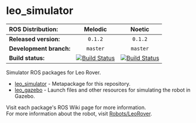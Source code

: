 # leo_simulator

| ROS Distribution: | Melodic | Noetic |
|:---|:---:|:---:|
| **Released version:** | `0.1.2` | `0.1.2` |
| **Development branch:** | `master` | `master` |
| **Build status:** | [![Build Status](http://build.ros.org/job/Mdev__leo_simulator__ubuntu_bionic_amd64/badge/icon)](http://build.ros.org/job/Mdev__leo_simulator__ubuntu_bionic_amd64/) | [![Build Status](http://build.ros.org/job/Ndev__leo_simulator__ubuntu_focal_amd64/badge/icon)](http://build.ros.org/job/Ndev__leo_simulator__ubuntu_focal_amd64/) |

Simulator ROS packages for Leo Rover.

* [leo_simulator] - Metapackage for this repository.
* [leo_gazebo] - Launch files and other resources for simulating the robot in Gazebo.

Visit each package's ROS Wiki page for more information. \
For more information about the robot, visit [Robots/LeoRover].

[leo_simulator]: http://wiki.ros.org/leo_simulator
[leo_gazebo]: http://wiki.ros.org/leo_gazebo
[Robots/LeoRover]: http://wiki.ros.org/Robots/LeoRover